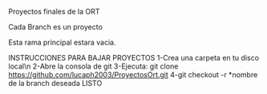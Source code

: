 Proyectos finales de la ORT

Cada Branch es un proyecto

Esta rama principal estara vacia.

INSTRUCCIONES PARA BAJAR PROYECTOS
1-Crea una carpeta en tu disco local\n
2-Abre la consola de git
3-Ejecuta: git clone https://github.com/lucaph2003/ProyectosOrt.git
4-git checkout -r *nombre de la branch deseada
LISTO


